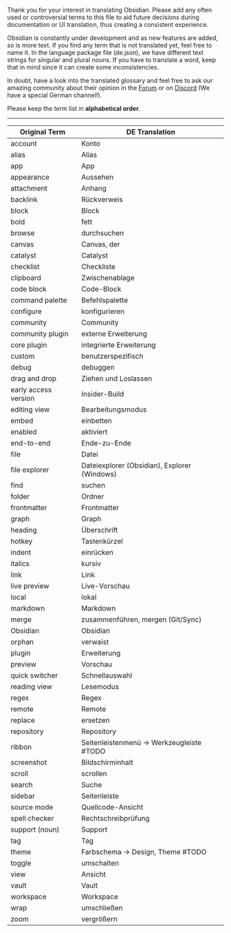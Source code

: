 Thank you for your interest in translating Obsidian. Please add any often used or controversial terms to this file to aid future decisions during documentation or UI translation, thus creating a consistent experience.  

Obsidian is constantly under development and as new features are added, so is more text. If you find any term that is not translated yet, feel free to name it. In the language package file (de.json), we have different text strings for singular and plural nouns. If you have to translate a word, keep that in mind since it can create some inconsistencies.  

In doubt, have a look into the translated glossary and feel free to ask our amazing community about their opinion in the [Forum](https://forum.obsidian.md/) or on [Discord](https://discord.gg/veuWUTm) (We have a special German channel!).  

Please keep the term list in **alphabetical order**.

---

|Original Term|DE Translation|
|-|-|
account|Konto
alias|Alias
app|App
appearance|Aussehen
attachment|Anhang
backlink|Rückverweis
block|Block
bold|fett
browse|durchsuchen
canvas|Canvas, der
catalyst|Catalyst
checklist|Checkliste
clipboard|Zwischenablage
code block|Code-Block
command palette|Befehlspalette
configure|konfigurieren
community|Community
community plugin|externe Erweiterung
core plugin|integrierte Erweiterung
custom|benutzerspezifisch
debug|debuggen
drag and drop|Ziehen und Loslassen
early access version|Insider-Build
editing view|Bearbeitungsmodus
embed|einbetten
enabled|aktiviert
end-to-end|Ende-zu-Ende
file|Datei
file explorer|Dateiexplorer (Obsidian), Explorer (Windows)
find|suchen
folder|Ordner
frontmatter|Frontmatter
graph|Graph
heading|Überschrift
hotkey|Tastenkürzel
indent|einrücken
italics|kursiv
link|Link
live preview|Live-Vorschau
local|lokal
markdown|Markdown
merge|zusammenführen, mergen (Git/Sync)
Obsidian|Obsidian
orphan|verwaist
plugin|Erweiterung
preview|Vorschau
quick switcher|Schnellauswahl
reading view|Lesemodus
regex|Regex
remote|Remote
replace|ersetzen
repository|Repository
ribbon|Seitenleistenmenü -> Werkzeugleiste #TODO
screenshot|Bildschirminhalt
scroll|scrollen
search|Suche
sidebar|Seitenleiste
source mode|Quellcode-Ansicht
spell checker|Rechtschreibprüfung
support (noun)|Support
tag|Tag
theme|Farbschema -> Design, Theme #TODO
toggle|umschalten
view|Ansicht
vault|Vault
workspace|Workspace
wrap|umschließen
zoom|vergrößern